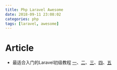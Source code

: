 ```yaml
---
title: Php Laravel Awesome
date: 2018-09-11 23:08:02
categories: php
tags: [laravel, awesome]
---
```


# Article
- 最适合入门的Laravel初级教程 [一](https://zhuanlan.zhihu.com/p/32684814)、[二](https://zhuanlan.zhihu.com/p/32789159)、[三](https://zhuanlan.zhihu.com/p/32789222)、[四](https://zhuanlan.zhihu.com/p/32789427)、[五](https://zhuanlan.zhihu.com/p/32902200)
